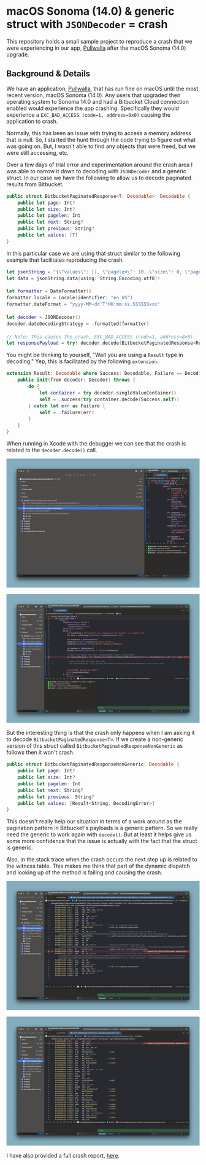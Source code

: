 # macOS Sonoma (14.0) & generic struct with `JSONDecoder` = crash

This repository holds a small sample project to reproduce a crash that we were
experiencing in our app, [Pullwalla](https://pullwalla.com) after the macOS
Sonoma (14.0) upgrade.

## Background & Details

We have an application, [Pullwalla](https://pullwalla.com), that has run fine
on macOS until the most recent version, macOS Sonoma (14.0). Any users that
upgraded their operating system to Sonoma 14.0 and had a Bitbucket Cloud
connection enabled would experience the app crashing. Specifically they would
experience a `EXC_BAD_ACCESS (code=1, address=0x0)` causing the application to
crash.

Normally, this has been an issue with trying to access a memory address that is
null. So, I started the hunt through the code trying to figure out what was
going on. But, I wasn't able to find any objects that were freed, but we were
still accessing, etc.

Over a few days of trial error and experimentation around the crash area I was
able to narrow it down to decoding with `JSONDecoder` and a generic struct. In
our case we have the following to allow us to decode paginated results from
Bitbucket.

```swift
public struct BitbucketPaginatedResponse<T: Decodable>: Decodable {
    public let page: Int?
    public let size: Int?
    public let pagelen: Int
    public let next: String?
    public let previous: String?
    public let values: [T]
}
```

In this particular case we are using that struct similar to the following
example that facilitates reproducing the crash.

```swift
let jsonString = "{\"values\": [], \"pagelen\": 10, \"size\": 0, \"page\": 1}"
let data = jsonString.data(using: String.Encoding.utf8)!

let formatter = DateFormatter()
formatter.locale = Locale(identifier: "en_US")
formatter.dateFormat = "yyyy-MM-dd'T'HH:mm:ss.SSSSSSxxx"

let decoder = JSONDecoder()
decoder.dateDecodingStrategy = .formatted(formatter)

// Note: This causes the crash, EXC_BAD_ACCESS (code=1, address=0x0)
let responsePayload = try! decoder.decode(BitbucketPaginatedResponse<Result<String, DecodingError>>.self, from: data)
```

You might be thinking to yourself, "Wait you are using a `Result` type in
decoding." Yep, this is facilitated by the following `extension`.

```swift
extension Result: Decodable where Success: Decodable, Failure == DecodingError {
    public init(from decoder: Decoder) throws {
        do {
            let container = try decoder.singleValueContainer()
            self = .success(try container.decode(Success.self))
        } catch let err as Failure {
            self = .failure(err)
        }
    }
}
```

When running in Xcode with the debugger we can see that the crash is related to
the `decoder.decode()` call.

![alt text](https://github.com/uptech/DecodableResultReproduceCrapshMacOS/blob/main/screenshots/crash_stack_trace.png?raw=true)

![alt text](https://github.com/uptech/DecodableResultReproduceCrapshMacOS/blob/main/screenshots/line_code_highlighted_when_crashed.png?raw=true)


But the interesting thing is that the crash only happens when I am asking it to
decode `BitbucketPaginatedResponse<T>`. If we create a non-generic version of
this struct called `BitbucketPaginatedResponseNonGeneric` as follows then it
won't crash.

```swift
public struct BitbucketPaginatedResponseNonGeneric: Decodable {
    public let page: Int?
    public let size: Int?
    public let pagelen: Int
    public let next: String?
    public let previous: String?
    public let values: [Result<String, DecodingError>]
}
```

This doesn't really help our situation in terms of a work around as the
pagination pattern in Bitbucket's payloads is a generic pattern. So we really
need the generic to work again with `decode()`. But at least it helps give us
some more confidence that the issue is actually with the fact that the struct
is generic.

Also, in the stack trace when the crash occurs the next step up is related to
the witness table. This makes me think that part of the dynamic dispatch and
looking up of the method is failing and causing the crash.

![alt text](https://github.com/uptech/DecodableResultReproduceCrapshMacOS/blob/main/screenshots/witness_table_stack_step.png?raw=true)

![alt text](https://github.com/uptech/DecodableResultReproduceCrapshMacOS/blob/main/screenshots/getTypeContextDescriptor_stack_step.png?raw=true)

I have also provided a full crash report, [here](https://github.com/uptech/DecodableResultReproduceCrapshMacOS/blob/main/CrashReport.txt?raw=true).
